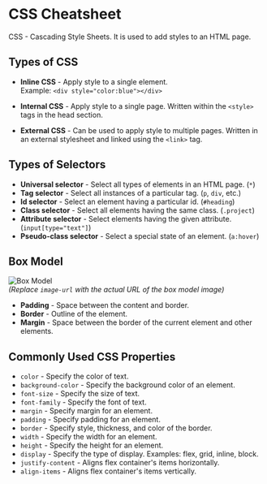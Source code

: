 # CSS Cheatsheet

CSS - Cascading Style Sheets. It is used to add styles to an HTML page.

## Types of CSS

- **Inline CSS** - Apply style to a single element.  
  Example: `<div style="color:blue"></div>`

- **Internal CSS** - Apply style to a single page. Written within the `<style>` tags in the head section.

- **External CSS** - Can be used to apply style to multiple pages. Written in an external stylesheet and linked using the `<link>` tag.

## Types of Selectors

- **Universal selector** - Select all types of elements in an HTML page. (`*`)
- **Tag selector** - Select all instances of a particular tag. (`p`, `div`, etc.)
- **Id selector** - Select an element having a particular id. (`#heading`)
- **Class selector** - Select all elements having the same class. (`.project`)
- **Attribute selector** - Select elements having the given attribute. (`input[type="text"]`)
- **Pseudo-class selector** - Select a special state of an element. (`a:hover`)

## Box Model

![Box Model](https://media.geeksforgeeks.org/wp-content/uploads/box-model-1.png)  
*(Replace `image-url` with the actual URL of the box model image)*

- **Padding** - Space between the content and border.
- **Border** - Outline of the element.
- **Margin** - Space between the border of the current element and other elements.

## Commonly Used CSS Properties

- `color` - Specify the color of text.
- `background-color` - Specify the background color of an element.
- `font-size` - Specify the size of text.
- `font-family` - Specify the font of text.
- `margin` - Specify margin for an element.
- `padding` - Specify padding for an element.
- `border` - Specify style, thickness, and color of the border.
- `width` - Specify the width for an element.
- `height` - Specify the height for an element.
- `display` - Specify the type of display. Examples: flex, grid, inline, block.
- `justify-content` - Aligns flex container's items horizontally.
- `align-items` - Aligns flex container's items vertically.

